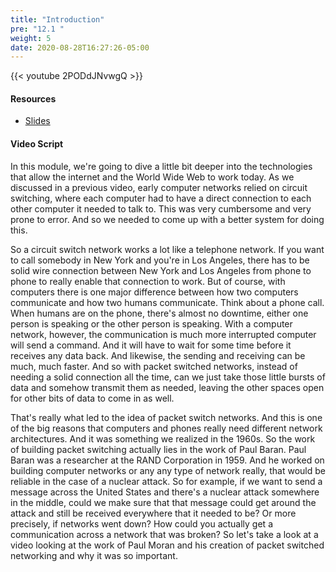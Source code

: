 ```yaml
---
title: "Introduction"
pre: "12.1 "
weight: 5
date: 2020-08-28T16:27:26-05:00
---
```


{{< youtube 2PODdJNvwgQ >}}

<!-- CIS 115: gwdJX1NPI20 -->

#### Resources
* [Slides](../slides/11-How_the_Internet_Works.pdf)

#### Video Script

In this module, we're going to dive a little bit deeper into the technologies that allow the internet and the World Wide Web to work today. As we discussed in a previous video, early computer networks relied on circuit switching, where each computer had to have a direct connection to each other computer it needed to talk to. This was very cumbersome and very prone to error. And so we needed to come up with a better system for doing this. 

So a circuit switch network works a lot like a telephone network. If you want to call somebody in New York and you're in Los Angeles, there has to be solid wire connection between New York and Los Angeles from phone to phone to really enable that connection to work. But of course, with computers there is one major difference between how two computers communicate and how two humans communicate. Think about a phone call. When humans are on the phone, there's almost no downtime, either one person is speaking or the other person is speaking. With a computer network, however, the communication is much more interrupted computer will send a command. And it will have to wait for some time before it receives any data back. And likewise, the sending and receiving can be much, much faster. And so with packet switched networks, instead of needing a solid connection all the time, can we just take those little bursts of data and somehow transmit them as needed, leaving the other spaces open for other bits of data to come in as well. 

That's really what led to the idea of packet switch networks. And this is one of the big reasons that computers and phones really need different network architectures. And it was something we realized in the 1960s. So the work of building packet switching actually lies in the work of Paul Baran. Paul Baran was a researcher at the RAND Corporation in 1959. And he worked on building computer networks or any any type of network really, that would be reliable in the case of a nuclear attack. So for example, if we want to send a message across the United States and there's a nuclear attack somewhere in the middle, could we make sure that that message could get around the attack and still be received everywhere that it needed to be? Or more precisely, if networks went down? How could you actually get a communication across a network that was broken? So let's take a look at a video looking at the work of Paul Moran and his creation of packet switched networking and why it was so important.